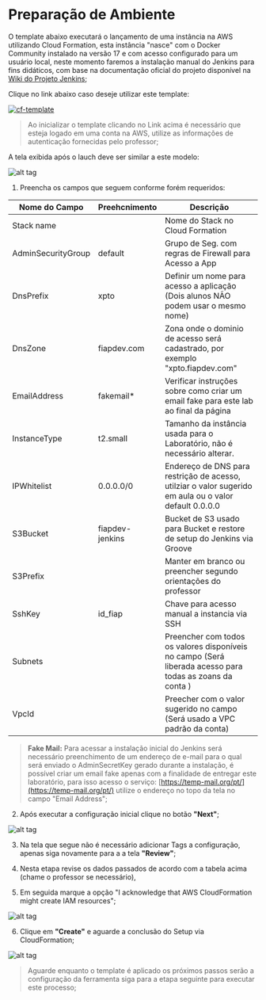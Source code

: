 # Preparação de Ambiente

O template abaixo executará o lançamento de uma instância na AWS utilizando Cloud Formation, esta instância "nasce" com o Docker Community instalado na versão 17 e com acesso configurado para um usuário local, neste momento faremos a instalação manual do Jenkins para fins didáticos, com base na documentação oficial do projeto disponível na [Wiki do Projeto Jenkins](https://wiki.jenkins.io/display/JENKINS/Installing+Jenkins+on+Red+Hat+distributions);


Clique no link abaixo caso deseje utilizar este template:

[![cf-template](https://s3.amazonaws.com/cloudformation-examples/cloudformation-launch-stack.png)](https://console.aws.amazon.com/cloudformation/home?region=us-east-2#/stacks/new?stackName=sandboxDocker&templateURL=https://s3.us-east-2.amazonaws.com/cf-templates-fiaplabs/jenkinsmachine-aws-tmpl.json)


> Ao inicializar o template clicando no Link acima é necessário que esteja logado em uma conta na AWS, utilize as informações de autenticação fornecidas pelo professor;


A tela exibida após o lauch deve ser similar a este modelo:

![alt tag](https://github.com/fiapsecdevops/classroom/raw/master/labs/images/1.2.2-jenkins.png)


1. Preencha os campos que seguem conforme forém requeridos:

| Nome do Campo      | Preehcnimento    | Descrição |
|--------------------|------------------|-----------|
| Stack name         | <RMXXX-JENKINS>  | Nome do Stack no Cloud Formation                       |
| AdminSecurityGroup | default          | Grupo de Seg. com regras de Firewall para Acesso a App |
| DnsPrefix          | xpto             | Definir um nome para acesso a aplicação (Dois alunos NÃO podem usar o mesmo nome)    |
| DnsZone            | fiapdev.com      | Zona onde o dominio de acesso será cadastrado, por exemplo  "xpto.fiapdev.com"       |
| EmailAddress       | fakemail*        | Verificar instruções sobre como criar um email fake para este lab ao final da página |
| InstanceType       | t2.small         | Tamanho da instância usada para o Laboratório, não é necessário alterar.             |
| IPWhitelist        | 0.0.0.0/0        | Endereço de DNS para restrição de acesso, utilziar o valor sugerido em aula ou o valor default 0.0.0.0   |
| S3Bucket           | fiapdev-jenkins  | Bucket de S3 usado para Bucket e restore de setup do Jenkins via Groove                                  |
| S3Prefix           |                  | Manter em branco ou preencher segundo orientações do professor                                           |
| SshKey             | id_fiap          | Chave para acesso manual a instancia via SSH                                                             |
| Subnets            |                  | Preencher com todos os valores disponíveis no campo (Será liberada acesso para todas as zoans da conta ) |
| VpcId              |                  | Preecher com o valor sugerido no campo (Será usado a VPC padrão da conta)                                |


> **Fake Mail:** Para acessar a instalação inicial do Jenkins será necessário preenchimento de um endereço de e-mail para o qual será enviado o AdminSecretKey gerado durante a instalação, é possível criar um email fake apenas com a finalidade de entregar este laboratório, para isso acesso o serviço: [https://temp-mail.org/pt/](https://temp-mail.org/pt/) utilize o endereço no topo da tela no campo "Email Address";

2. Após executar a configuração inicial clique no botão **"Next"**;

![alt tag](https://github.com/fiapsecdevops/classroom/raw/master/labs/images/1.2.3-jenkins.png)


3. Na tela que segue não é necessário adicionar Tags a configuração, apenas siga novamente para a a tela **"Review"**;

4. Nesta etapa revise os dados passados de acordo com a tabela acima (chame o professor se necessário),

5. Em seguida marque a opção "I acknowledge that AWS CloudFormation might create IAM resources";

![alt tag](https://github.com/fiapsecdevops/classroom/raw/master/labs/images/1.2.4-jenkins.png)

6. Clique em **"Create"** e aguarde a conclusão do Setup via CloudFormation;

![alt tag](https://github.com/fiapsecdevops/classroom/raw/master/labs/images/1.2.5-jenkins.png)

> Aguarde enquanto o template é aplicado os próximos passos serão a configuração da ferramenta siga para a etapa seguinte para executar este processo;
